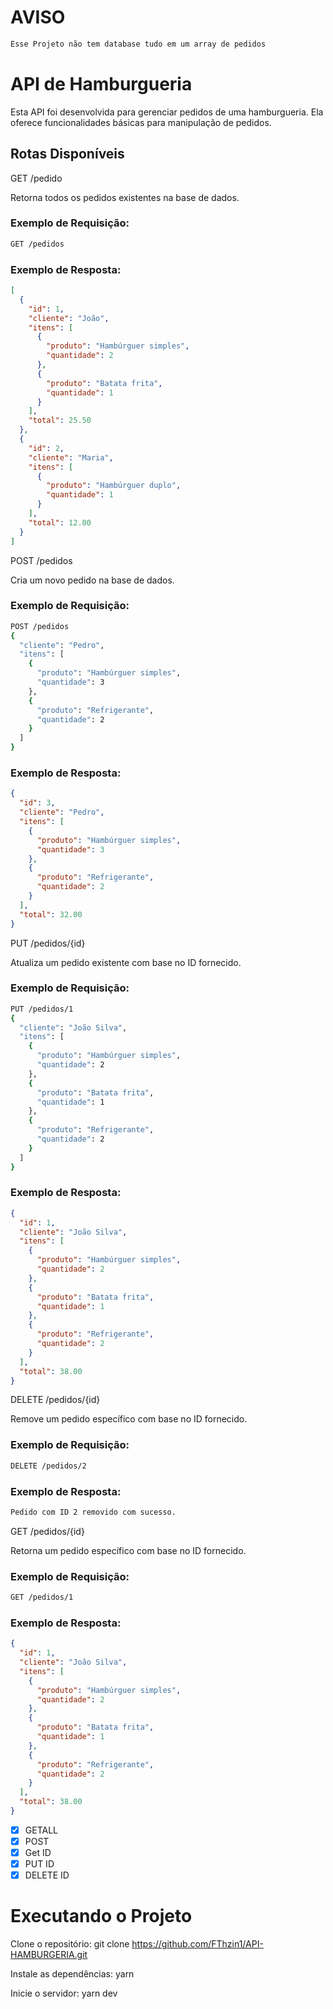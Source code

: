 # AVISO
```bash
Esse Projeto não tem database tudo em um array de pedidos
```

# API de Hamburgueria
Esta API foi desenvolvida para gerenciar pedidos de uma hamburgueria. Ela oferece funcionalidades básicas para manipulação de pedidos.

## Rotas Disponíveis
GET /pedido

Retorna todos os pedidos existentes na base de dados.

### Exemplo de Requisição:
```bash
GET /pedidos
```
### Exemplo de Resposta:
```json
[
  {
    "id": 1,
    "cliente": "João",
    "itens": [
      {
        "produto": "Hambúrguer simples",
        "quantidade": 2
      },
      {
        "produto": "Batata frita",
        "quantidade": 1
      }
    ],
    "total": 25.50
  },
  {
    "id": 2,
    "cliente": "Maria",
    "itens": [
      {
        "produto": "Hambúrguer duplo",
        "quantidade": 1
      }
    ],
    "total": 12.00
  }
]
```

POST /pedidos


Cria um novo pedido na base de dados.

### Exemplo de Requisição:
```bash
POST /pedidos
{
  "cliente": "Pedro",
  "itens": [
    {
      "produto": "Hambúrguer simples",
      "quantidade": 3
    },
    {
      "produto": "Refrigerante",
      "quantidade": 2
    }
  ]
}
```
### Exemplo de Resposta:
```json
{
  "id": 3,
  "cliente": "Pedro",
  "itens": [
    {
      "produto": "Hambúrguer simples",
      "quantidade": 3
    },
    {
      "produto": "Refrigerante",
      "quantidade": 2
    }
  ],
  "total": 32.00
}
```
PUT /pedidos/{id}

Atualiza um pedido existente com base no ID fornecido.

### Exemplo de Requisição:
```bash
PUT /pedidos/1
{
  "cliente": "João Silva",
  "itens": [
    {
      "produto": "Hambúrguer simples",
      "quantidade": 2
    },
    {
      "produto": "Batata frita",
      "quantidade": 1
    },
    {
      "produto": "Refrigerante",
      "quantidade": 2
    }
  ]
}

```
### Exemplo de Resposta:
```json
{
  "id": 1,
  "cliente": "João Silva",
  "itens": [
    {
      "produto": "Hambúrguer simples",
      "quantidade": 2
    },
    {
      "produto": "Batata frita",
      "quantidade": 1
    },
    {
      "produto": "Refrigerante",
      "quantidade": 2
    }
  ],
  "total": 38.00
}
```
DELETE /pedidos/{id}

Remove um pedido específico com base no ID fornecido.
### Exemplo de Requisição:
```bash
DELETE /pedidos/2
```
### Exemplo de Resposta: 
```bash
Pedido com ID 2 removido com sucesso.
```

GET /pedidos/{id}

Retorna um pedido específico com base no ID fornecido.
### Exemplo de Requisição:
```bash
GET /pedidos/1
```
### Exemplo de Resposta: 
```json
{
  "id": 1,
  "cliente": "João Silva",
  "itens": [
    {
      "produto": "Hambúrguer simples",
      "quantidade": 2
    },
    {
      "produto": "Batata frita",
      "quantidade": 1
    },
    {
      "produto": "Refrigerante",
      "quantidade": 2
    }
  ],
  "total": 38.00
}
```

- [x] GETALL
- [x] POST
- [x] Get ID
- [x] PUT ID
- [x] DELETE ID

# Executando o Projeto
Clone o repositório: git clone https://github.com/FThzin1/API-HAMBURGERIA.git

Instale as dependências: yarn

Inicie o servidor: yarn dev